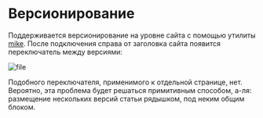 # Версионирование

Поддерживается версионирование на уровне сайта с помощью утилиты [mike](https://github.com/jimporter/mike). 
После подключения справа от заголовка сайта появится переключатель между версиями:

![file](https://squidfunk.github.io/mkdocs-material/assets/screenshots/versioning.png)

Подобного переключателя, применимого к отдельной странице, нет. 
Вероятно, эта проблема будет решаться примитивным способом, а-ля: размещение нескольких версий статьи рядышком, под неким общим блоком.